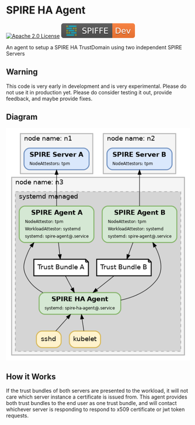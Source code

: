 # SPIRE HA Agent

[![Apache 2.0 License](https://img.shields.io/github/license/spiffe/helm-charts)](https://opensource.org/licenses/Apache-2.0)
[![Development Phase](https://github.com/spiffe/spiffe/blob/main/.img/maturity/dev.svg)](https://github.com/spiffe/spiffe/blob/main/MATURITY.md#development)

An agent to setup a SPIRE HA TrustDomain using two independent SPIRE Servers

## Warning

This code is very early in development and is very experimental. Please do not use it in production yet. Please do consider testing it out, provide feedback,
and maybe provide fixes.

## Diagram

![diagram](diagram.png)

## How it Works

If the trust bundles of both servers are presented to the workload, it will not care which server instance a certificate is issued from. This agent provides
both trust bundles to the end user as one trust bundle, and will contact whichever server is responding to respond to x509 certificate or jwt token requests.
